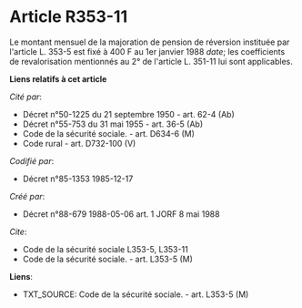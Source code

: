 # Article R353-11

Le montant mensuel de la majoration de pension de réversion instituée par l'article L. 353-5 est fixé à 400 F au 1er janvier
1988 *date*; les coefficients de revalorisation mentionnés au 2° de l'article L. 351-11 lui sont applicables.

**Liens relatifs à cet article**

_Cité par_:

  - Décret n°50-1225 du 21 septembre 1950 - art. 62-4 (Ab)
  - Décret n°55-753 du 31 mai 1955 - art. 36-5 (Ab)
  - Code de la sécurité sociale. - art. D634-6 (M)
  - Code rural - art. D732-100 (V)

_Codifié par_:

  - Décret n°85-1353 1985-12-17

_Créé par_:

  - Décret n°88-679 1988-05-06 art. 1 JORF 8 mai 1988

_Cite_:

  - Code de la sécurité sociale L353-5, L353-11
  - Code de la sécurité sociale. - art. L353-5 (M)

**Liens**:

  - TXT_SOURCE: Code de la sécurité sociale. - art. L353-5 (M)
